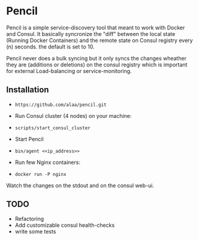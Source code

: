 # Pencil

Pencil is a simple service-discovery tool that meant to work with Docker and Consul.
It basically syncronize the "diff" between the local state (Running Docker Containers)
and the remote state on Consul registry every (n) seconds. the default is set to 10.

Pencil never does a bulk syncing but it only syncs the changes wheather they are (additions or deletions)
on the consul registry which is important for external Load-balancing or service-monitoring.

## Installation

- ``` https://github.com/alaa/pencil.git ```

- Run Consul cluster (4 nodes) on your machine:

- ``` scripts/start_consul_cluster ```

- Start Pencil

- ``` bin/agent <<ip_address>> ```

- Run few Nginx containers:

- ``` docker run -P nginx ```

Watch the changes on the stdout and on the consul web-ui.

## TODO

- Refactoring
- Add customizable consul health-checks
- write some tests
